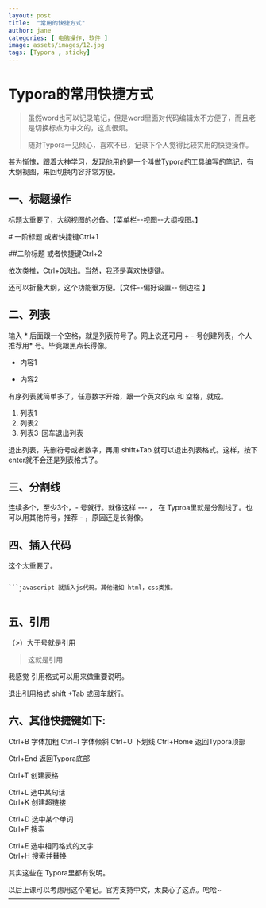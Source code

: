 ```yaml
---
layout: post
title:  "常用的快捷方式"
author: jane
categories: [ 电脑操作, 软件 ]
image: assets/images/12.jpg
tags: [Typora , sticky]
---
```


# Typora的常用快捷方式

> 虽然word也可以记录笔记，但是word里面对代码编辑太不方便了，而且老是切换标点为中文的，这点很烦。
>
> 随对Typora一见倾心，喜欢不已，记录下个人觉得比较实用的快捷操作。
>
> 

甚为惭愧，跟着大神学习，发现他用的是一个叫做Typora的工具编写的笔记，有大纲视图，来回切换内容非常方便。



## 一、标题操作

标题太重要了，大纲视图的必备。【菜单栏--视图--大纲视图。】

\# 一阶标题 或者快捷键Ctrl+1

##二阶标题 或者快捷键Ctrl+2  

依次类推，Ctrl+0退出。当然，我还是喜欢快捷键。

还可以折叠大纲，这个功能很方便。【文件--偏好设置-- 侧边栏 】



## 二、列表

输入 * 后面跟一个空格，就是列表符号了。网上说还可用 +  -  号创建列表，个人推荐用* 号。毕竟跟黑点长得像。

* 内容1

* 内容2

有序列表就简单多了，任意数字开始，跟一个英文的点 和 空格，就成。

1. 列表1
2. 列表2
3. 列表3-回车退出列表

退出列表，先删符号或者数字，再用 shift+Tab 就可以退出列表格式。这样，按下enter就不会还是列表格式了。

## 三、分割线

连续多个，至少3个，- 号就行。就像这样  --- ， 在 Typroa里就是分割线了。也可以用其他符号，推荐 - ，原因还是长得像。



## 四、插入代码

这个太重要了。

```java    就插入java代码

​```javascript 就插入js代码。其他诸如 html，css类推。
    
```

## 五、引用

（>）大于号就是引用

> 这就是引用

我感觉 引用格式可以用来做重要说明。

退出引用格式 shift +Tab 或回车就行。

 

## 六、其他快捷键如下:

Ctrl+B    字体加粗
Ctrl+I    字体倾斜
Ctrl+U    下划线
Ctrl+Home    返回Typora顶部

Ctrl+End    返回Typora底部

Ctrl+T    创建表格

Ctrl+L    选中某句话    
Ctrl+K    创建超链接

Ctrl+D    选中某个单词    
Ctrl+F    搜索

Ctrl+E    选中相同格式的文字    
Ctrl+H    搜索并替换

其实这些在 Typora里都有说明。

以后上课可以考虑用这个笔记。官方支持中文，太良心了这点。哈哈~
————————————————
